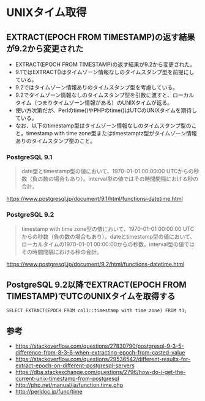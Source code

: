 ﻿# UNIXタイム取得


## EXTRACT(EPOCH FROM TIMESTAMP)の返す結果が9.2から変更された

- EXTRACT(EPOCH FROM TIMESTAMP)の返す結果が9.2から変更された。
- 9.1ではEXTRACT()はタイムゾーン情報なしのタイムスタンプ型を前提にしている。
- 9.2ではタイムゾーン情報ありのタイムスタンプ型を考慮している。
- 9.2でタイムゾーン情報なしのタイムスタンプ型を引数に渡すと、ローカルタイム（つまりタイムゾーン情報がある）のUNIXタイムが返る。
- 使い方次第だが、Perlのtime()やPHPのtime()はUTCのUNIXタイムを期待している。
- なお、以下のtimestamp型はタイムゾーン情報なしのタイムスタンプ型のこと。timestamp with time zone型またはtimestamptz型がタイムゾーン情報ありのタイムスタンプ型のこと。

### PostgreSQL 9.1

> date型とtimestamp型の値において、1970-01-01 00:00:00 UTCからの秒数（負の数の場合もあり）。interval型の値ではその時間間隔における秒の合計。

https://www.postgresql.jp/document/9.1/html/functions-datetime.html


### PostgreSQL 9.2

> timestamp with time zone型の値において、1970-01-01 00:00:00 UTCからの秒数（負の数の場合もあり）。dateとtimestamp型の値において、ローカルタイムの1970-01-01 00:00:00からの秒数。interval型の値ではその時間間隔における秒の合計。

https://www.postgresql.jp/document/9.2/html/functions-datetime.html


## PostgreSQL 9.2以降でEXTRACT(EPOCH FROM TIMESTAMP)でUTCのUNIXタイムを取得する

```clike
SELECT EXTRACT(EPOCH FROM col1::timestamp with time zone) FROM t1;
```


## 参考

- https://stackoverflow.com/questions/27830790/postgresql-9-3-5-difference-from-8-3-6-when-extracting-epoch-from-casted-value
- https://stackoverflow.com/questions/29536542/different-results-for-extract-epoch-on-different-postgresql-servers
- https://dba.stackexchange.com/questions/2796/how-do-i-get-the-current-unix-timestamp-from-postgresql
- http://php.net/manual/ja/function.time.php
- http://perldoc.jp/func/time
